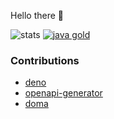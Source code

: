 Hello there 👋

![stats](https://github-readme-stats.vercel.app/api?username=chibat&count_private=true&show_icons=true)
[![java gold](https://images.youracclaim.com/size/110x110/images/2249f1d3-a98c-4afb-92ea-1da111c0a57a/Japan_Gold_Java_SE_8_Programmer_Badge__1_.png)](https://www.youracclaim.com/badges/4e125433-65c2-47ce-b7ea-fc2fd6f920d4)

<!--
[![profile](https://img.shields.io/badge/build-passing-brightgreen)](https://chibat.github.io/)
-->


### Contributions
* [deno](https://github.com/denoland/deno/pulls?q=is%3Apr+author%3Achibat+is%3Aclosed)
* [openapi-generator](https://github.com/OpenAPITools/openapi-generator/pulls?q=is%3Apr+is%3Aclosed+author%3Achibat)
* [doma](https://github.com/domaframework/doma/pulls?q=is%3Apr+is%3Aclosed+author%3Achibat)
